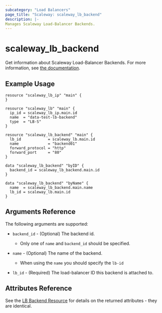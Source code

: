 ```yaml
---
subcategory: "Load Balancers"
page_title: "Scaleway: scaleway_lb_backend"
description: |-
Manages Scaleway Load-Balancer Backends.
---
```


# scaleway_lb_backend

Get information about Scaleway Load-Balancer Backends.
For more information, see [the documentation](https://developers.scaleway.com/en/products/lb/zoned_api/#backends-cbf4eb).

## Example Usage

```hcl
resource "scaleway_lb_ip" "main" {
}

resource "scaleway_lb" "main" {
  ip_id = scaleway_lb_ip.main.id
  name  = "data-test-lb-backend"
  type  = "LB-S"
}

resource "scaleway_lb_backend" "main" {
  lb_id            = scaleway_lb.main.id
  name             = "backend01"
  forward_protocol = "http"
  forward_port     = "80"
}

data "scaleway_lb_backend" "byID" {
  backend_id = scaleway_lb_backend.main.id
}

data "scaleway_lb_backend" "byName" {
  name  = scaleway_lb_backend.main.name
  lb_id = scaleway_lb.main.id
}
```

## Arguments Reference

The following arguments are supported:

- `backend_id` - (Optional) The backend id.
    - Only one of `name` and `backend_id` should be specified.

- `name` - (Optional) The name of the backend.
    - When using the `name` you should specify the `lb-id`

- `lb_id` - (Required) The load-balancer ID this backend is attached to.

## Attributes Reference

See the [LB Backend Resource](../resources/lb_backend.md) for details on the returned attributes - they are identical.